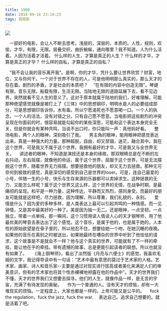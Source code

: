 ```yaml
---
title: 1900
date: 2018-09-16 23:14:23
tags: 观观影
---
```

![](https://cdn.monniya.com/2018pic/190001.jpg)

 一部好的电影，会让人不断去思考。浅层的，深层的，本质的。人性，规则，欢愉，才华，有限，无限。层叠交织，曲折蜿蜒，通向哪里？我不知道。人为什么活着。人因为活着才活着。
什么样的人生，才算是真正的人生？
什么样的才华，才算是真正的才华？
什么样的自私，才算是真正的自私？

 “我不会让我的音乐离开我”。是啊，你的才华，凭什么要让世界欣赏？财富，地位，又与你何干。一个对于世界不存在的人，可是他明明那么真实的，那么天才的存在着。剧烈的矛盾，才是社会的本质吧？
 “在有限的内容中创造无限”。琴键有限，音乐无限。船载有限，生活无限。当陆地无限的道路延展下去，看不见边界，突然就看不见人生的意义了。这对于原本就属于陆地的我们，好难理解。可能那种绝望感觉就像是被打上了《三体》中的思想钢印，明明水是人的必要组成部分，可是思想钢印告诉你，水有毒。所以宁愿渴死也不愿意喝一口。一个人的执念，一个人的活法，没有对错之分。只有自己愿不愿意。当电影把这些剧烈的冲突呈现在你面前的时，很容易就能勾起你的某些深思，可能和这个表达本身完全无关，但是你就会有某种共鸣，当说不出口时，你只能叫一声：真他妈好看。
 整场电影，两个人的眼神，深刻吸引了我。
 男主角的眼神，能用眼神把感觉表达出来，真是一种强大的力量。那种超脱，自由，却又禁锢，迷茫，融合其中。我在这个世界，可是我又不属于这个世界。我拥有最好的才华，可是我又与全世界无关。
 讲述者的眼神，不知道是演技还是本身的缘故。那双眼睛总是在不断的左右抖动，左右摇摆，就像他的命运，属于这个世界，屈服于这个世界，可是无法摆脱这个世界，随着世界无力摇摆。想要拯救他的朋友，却又无力去拯救。那种无可奈何到极致的感觉，真是深切的感受到自己是世界的loser。可是，连自己最爱的小号，伴随一生的小号，快乐与生存来源的乐器都可以卖掉求生。这种拯救的无力，又能怎么样呢？属于这个世界又这么样，这个世界的无情，在战争时期，是最痛彻的呈现。和平是一种力量，这种传达，平静而又热烈，感同身受。而最好的朋友可能就是这样吧，尽力拯救，因为理解，所以尊重，我们礼貌的，永别。
 爱情是什么？因为爱的多种多样，是人类表达上最可以引起共鸣的一种情感。而一见钟情，又是其中最美好的一种了。美是因为独一无二。还是眼神，一点坚韧，一点独立，带着一点单纯，那一瞬间，这个习惯用读人情读人心的天才钢琴师，用了他最优美的琴音去表达出了这个感觉。这个音乐，是属于他的，也是属于她的。人本性的原始欲望是在骨子里的，所以他忍不住，想要给她一个吻，在她沉睡的夜晚。如果他的音乐在离别之时被送出，如果她最终在嘈杂的世界中听到了他怯怯的请求，这个故事是不是就会不一样？他与这个真实的世界，可能就有了不一样的牵挂，能让他在乎的牵挂。带有遗憾的故事，总是更能引起读者的联想。所以也就没有如果了。
 《海上钢琴师》，看出了淡然版《月亮与六便士》的感觉，我喜欢毛姆的文字，我记得导读中有一句话：“艺术中最有意思的莫过于艺术家的人格。艺术家、画家、诗人和音乐家--主要是通过对现实进行拔高或者美化来满足人们的审美意识，但有的艺术家也将其个性赤裸裸地袒露在他的作品中”。天才的世界我们不懂，天才的世界我们又想要去探寻。他们的人生，就像作品一样，是无言的宇宙，充满了有待发现的奥秘。
 作为一个普通的人。没有天才的烦恼，却有一大堆现实的烦恼。一定程度上，大家也都是一样的。上帝可能又是公平的。
 fuck the regulation，fuck the jazz, fuck the war.
 表达自己。追求自己想要的。就是活着了吧。
